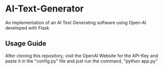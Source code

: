 # AI-Text-Generator
An implementation of an AI Text Generating software using Open-AI developed with Flask

## Usage Guide
After cloning this repository, visit the OpenAI Website for the API-Key and paste it in the "config.py" file and 
just run the command, "python app.py"
